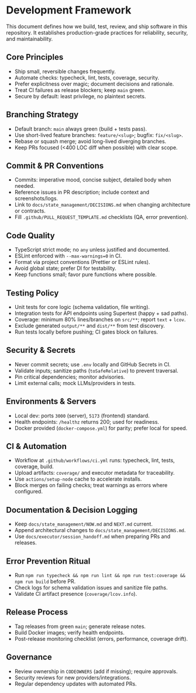 # Development Framework

This document defines how we build, test, review, and ship software in this repository. It establishes production-grade practices for reliability, security, and maintainability.

## Core Principles
- Ship small, reversible changes frequently.
- Automate checks: typecheck, lint, tests, coverage, security.
- Prefer explicitness over magic; document decisions and rationale.
- Treat CI failures as release blockers; keep `main` green.
- Secure by default: least privilege, no plaintext secrets.

## Branching Strategy
- Default branch: `main` always green (build + tests pass).
- Use short-lived feature branches: `feature/<slug>`; bugfix: `fix/<slug>`.
- Rebase or squash merge; avoid long-lived diverging branches.
- Keep PRs focused (<400 LOC diff when possible) with clear scope.

## Commit & PR Conventions
- Commits: imperative mood, concise subject, detailed body when needed.
- Reference issues in PR description; include context and screenshots/logs.
- Link to `docs/state_management/DECISIONS.md` when changing architecture or contracts.
- Fill `.github/PULL_REQUEST_TEMPLATE.md` checklists (QA, error prevention).
## Code Quality
- TypeScript strict mode; no `any` unless justified and documented.
- ESLint enforced with `--max-warnings=0` in CI.
- Format via project conventions (Prettier or ESLint rules).
- Avoid global state; prefer DI for testability.
- Keep functions small; favor pure functions where possible.

## Testing Policy
- Unit tests for core logic (schema validation, file writing).
- Integration tests for API endpoints using Supertest (happy + sad paths).
- Coverage: minimum 80% lines/branches on `src/**`; report `text` + `lcov`.
- Exclude generated `output/**` and `dist/**` from test discovery.
- Run tests locally before pushing; CI gates block on failures.

## Security & Secrets
- Never commit secrets; use `.env` locally and GitHub Secrets in CI.
- Validate inputs; sanitize paths (`toSafeRelative`) to prevent traversal.
- Pin critical dependencies; monitor advisories.
- Limit external calls; mock LLMs/providers in tests.

## Environments & Servers
- Local dev: ports `3000` (server), `5173` (frontend) standard.
- Health endpoints: `/healthz` returns 200; used for readiness.
- Docker provided (`docker-compose.yml`) for parity; prefer local for speed.

## CI & Automation
- Workflow at `.github/workflows/ci.yml` runs: typecheck, lint, tests, coverage, build.
- Upload artifacts: `coverage/` and executor metadata for traceability.
- Use `actions/setup-node` cache to accelerate installs.
- Block merges on failing checks; treat warnings as errors where configured.

## Documentation & Decision Logging
- Keep `docs/state_management/NOW.md` and `NEXT.md` current.
- Append architectural changes to `docs/state_management/DECISIONS.md`.
- Use `docs/executor/session_handoff.md` when preparing PRs and releases.

## Error Prevention Ritual
- Run `npm run typecheck && npm run lint && npm run test:coverage && npm run build` before PR.
- Check logs for schema validation issues and sanitize file paths.
- Validate CI artifact presence (`coverage/lcov.info`).

## Release Process
- Tag releases from green `main`; generate release notes.
- Build Docker images; verify health endpoints.
- Post-release monitoring checklist (errors, performance, coverage drift).

## Governance
- Review ownership in `CODEOWNERS` (add if missing); require approvals.
- Security reviews for new providers/integrations.
- Regular dependency updates with automated PRs.

